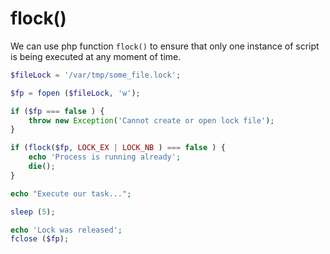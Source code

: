 # flock()

We can use php function `flock()` to ensure that only one instance of script is being executed at any moment of time.

```php
$fileLock = '/var/tmp/some_file.lock';

$fp = fopen ($fileLock, 'w');

if ($fp === false ) {
    throw new Exception('Cannot create or open lock file');
}

if (flock($fp, LOCK_EX | LOCK_NB ) === false ) {
    echo 'Process is running already';
    die();
}

echo "Execute our task...";

sleep (5);

echo 'Lock was released';
fclose ($fp);
```
